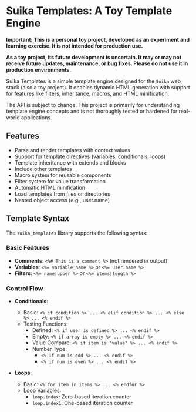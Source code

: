 # Suika Templates: A Toy Template Engine

**Important: This is a personal toy project, developed as an experiment and learning exercise. It is not intended for production use.**

**As a toy project, its future development is uncertain. It may or may not receive future updates, maintenance, or bug fixes. Please do not use it in production environments.**

Suika Templates is a simple template engine designed for the `Suika` web stack (also a toy project). It enables dynamic HTML generation with support for features like filters, inheritance, macros, and HTML minification.

The API is subject to change. This project is primarily for understanding template engine concepts and is not thoroughly tested or hardened for real-world applications.

## Features

-   Parse and render templates with context values
-   Support for template directives (variables, conditionals, loops)
-   Template inheritance with extends and blocks
-   Include other templates
-   Macro system for reusable components
-   Filter system for value transformation
-   Automatic HTML minification
-   Load templates from files or directories
-   Nested object access (e.g., user.name)

## Template Syntax

The `suika_templates` library supports the following syntax:

### Basic Features
-   **Comments**: `<%# This is a comment %>` (not rendered in output)
-   **Variables**: `<%= variable_name %>` or `<%= user.name %>`
-   **Filters**: `<%= name|upper %>` or `<%= items|length %>`

### Control Flow
-   **Conditionals**:
    -   Basic: `<% if condition %> ... <% elif condition %> ... <% else %> ... <% endif %>`
    -   Testing Functions:
        -   Defined: `<% if user is defined %> ... <% endif %>`
        -   Empty: `<% if array is empty %> ... <% endif %>`
        -   Value Compare: `<% if item is "value" %> ... <% endif %>`
        -   Number Type:
            -   `<% if num is odd %> ... <% endif %>`
            -   `<% if num is even %> ... <% endif %>`

-   **Loops**:
    -   Basic: `<% for item in items %> ... <% endfor %>`
    -   Loop Variables:
        -   `loop.index`: Zero-based iteration counter
        -   `loop.index1`: One-based iteration counter